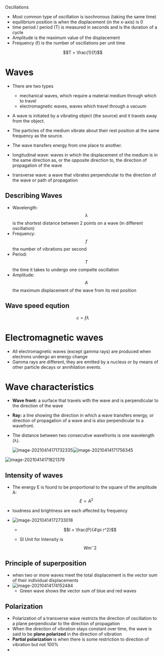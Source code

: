 Oscillations

- Most common type of oscillation is isochronous (taking the same time)
- equilibrium position is when the displacement (in the x-axis) is 0 
- time period / period (T) is measured in seconds and is the duration of a cycle
- Amplitude is the maximum value of the displacement 
- Frequency (f) is the number of oscillations per unit time

$$T = \frac{1}{f}$$

# Waves
- There are two types
    - mechanical waves, which require a material medium through which to travel
    - electromagnetic waves, waves which travel through a vacuum
- A wave is initiated by a vibrating object (the source) and it travels away from the object.
- The particles of the medium vibrate about their rest position at the same frequency as the source.
- The wave transfers energy from one place to another.

- longitudinal wave: waves in which the displacement of the medium is in the same direction as, or the opposite direction to, the direction of propagation of the wave
- transverse wave: a wave that vibrates perpendicular to the direction of the wave or path of propagation

## Describing Waves
- Wavelength: $$\lambda$$ is the shortest distance between 2 points on a wave (in different oscillation)
- Frequency: $$f$$ the number of vibrations per second 
- Period: $$T$$ the time it takes to undergo one compelte oscillation
- Amplitude: $$A$$ the maximum displacement of the wave from its rest position

## Wave speed eqution
$$c = f\lambda$$

# Electromagnetic waves
- All electromagnetic waves (except gamma rays) are produced when electrons undergo
an energy change
- Gamma rays are different, they are emitted by a
nucleus or by means of other particle decays or annihilation events.

# Wave characteristics

- **Wave front:** a surface that travels with the wave and is perpendicular to the direction of the wave 

- **Ray:**  a line showing the direction in which a wave transfers energy, or direction of propagation of a wave and is also  perpendicular to a wavefront.

- The distance between two consecutive wavefronts is one wavelength (λ).

  ![image-20210414171732335](/home/telk/.config/Typora/typora-user-images/image-20210414171732335.png)![image-20210414171756345](/home/telk/.config/Typora/typora-user-images/image-20210414171756345.png)

![image-20210414171821379](/home/telk/.config/Typora/typora-user-images/image-20210414171821379.png)

## Intensity of waves

- The energy E is found to be proportional to the square of the
  amplitude A:
  $$E ∝ A^2$$

- loudness and brightness are each affected by
  frequency

- ![image-20210414172733018](/home/telk/.config/Typora/typora-user-images/image-20210414172733018.png)

  - $$I = \frac{P}{4\pi r^2}$$

  - SI Unit for Intensity is $$W m^-2$$

## Principle of superposition

- when two or more waves meet the total displacement is the vector sum of their individual displacements
- ![image-20210414174152484](/home/telk/.config/Typora/typora-user-images/image-20210414174152484.png)
  - Green wave shows the vector sum of blue and red waves

## Polarization

- Polarization of
a transverse wave restricts the direction of oscillation to a plane
perpendicular to the direction of propagation
- When the direction of vibration stays constant over time, the wave
  is said to be **plane polarized** in the direction of vibration
- **Partial polarization** is when there is
  some restriction to direction of vibration but not 100%
- 